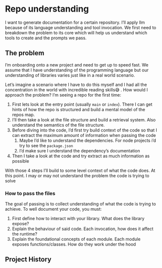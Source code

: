# Repo understanding

I want to generate documentation for a certain repository. I’ll apply llm because of its language understanding and tool invocation. We first need to breakdown the problem to its core which will help us understand which tools to create and the prompts we pass.

## The problem

I’m onboarding onto a new project and need to get up to speed fast. We assume that I have understanding of the programming language but our understanding of libraries varies just like in a real world scenario.

Let’s imagine a scenario where I have to do this myself and I had all the concentration in the world with incredible reading skills😅 . How would I approach the problem? I’m seeing a repo for the first time:

1. First lets look at the entry point (usually `main` or `index`). There I can get hints of how the repo is structured and build a mental model of the repos map.
2. I’ll then take a look at the file structure and build a retrieval system. Also understand the semantics of the file structure.
3. Before diving into the code, I’d first try build context of the code so that I can extract the maximum amount of information when passing the code
    1. Maybe I’d like to understand the dependencies. For node projects i’d try to see the `package.json`
    2. I’d make sure I understand the dependency’s documentation
4. Then I take a look at the code and try extract as much information as possible

With those 4 steps I’ll build to some level context of what the code does. At this point. I may or may not understand the problem the code is trying to solve

### How to pass the files

The goal of passing is to collect understanding of what the code is trying to achieve. To well document your code, you must:

1. First define how to interact with your library. What does the library expose?
2. Explain the behaviour of said code. Each invocation, how does it affect the runtime?
3. Explain the foundational concepts of each module. Each module exposes functions/classes. How do they work under the hood

## Project History
